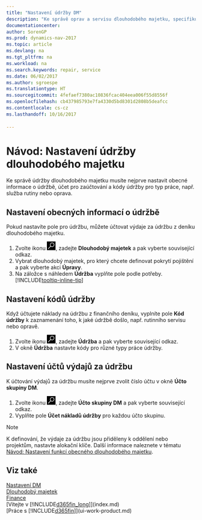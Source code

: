 ```yaml
---
title: "Nastavení údržby DM"
description: "Ke správě oprav a servisu dlouhodobého majetku, specifikujte všeobecné informace o údržbě, kódy pro typ práce a zaúčtovací účty pro náklady."
documentationcenter: 
author: SorenGP
ms.prod: dynamics-nav-2017
ms.topic: article
ms.devlang: na
ms.tgt_pltfrm: na
ms.workload: na
ms.search.keywords: repair, service
ms.date: 06/02/2017
ms.author: sgroespe
ms.translationtype: HT
ms.sourcegitcommit: 4fefaef7380ac10836fcac404eea006f55d8556f
ms.openlocfilehash: cb437985793e7fa4330d5bd8301d2808b5deafcc
ms.contentlocale: cs-cz
ms.lasthandoff: 10/16/2017

---
```

# <a name="how-to-set-up-fixed-asset-maintenance"></a>Návod: Nastavení údržby dlouhodobého majetku
Ke správě údržby dlouhodobého majetku musíte nejprve nastavit obecné informace o údržbě, účet pro zaúčtování a kódy údržby pro typ práce, např. služba rutiny nebo oprava.

## <a name="to-set-up-general-maintenance-information"></a>Nastavení obecných informací o údržbě
Pokud nastavíte pole pro údržbu, můžete účtovat výdaje za údržbu z deníku dlouhodobého majetku.

1. Zvolte ikonu ![Vyhledat stránku nebo sestavu](media/ui-search/search_small.png "Ikona Vyhledat stránku nebo sestavu"), zadejte **Dlouhodobý majetek** a pak vyberte související odkaz.
2. Vybrat dlouhodobý majetek, pro který chcete definovat pokrytí pojištění a pak vyberte akci **Úpravy**.
3. Na záložce s náhledem **Údržba** vyplňte pole podle potřeby. [!INCLUDE[tooltip-inline-tip](includes/tooltip-inline-tip_md.md)]

## <a name="to-set-up-maintenance-codes"></a>Nastavení kódů údržby
Když účtujete náklady na údržbu z finančního deníku, vyplníte pole **Kód údržby** k zaznamenání toho, k jaké údržbě došlo, např. rutinního servisu nebo opravě.

1. Zvolte ikonu ![Vyhledat stránku nebo sestavu](media/ui-search/search_small.png "Ikona Vyhledat stránku nebo sestavu"), zadejte **Údržba** a pak vyberte související odkaz.
2. V okně **Údržba** nastavte kódy pro různé typy práce údržby.

## <a name="to-set-up-maintenance-expense-accounts"></a>Nastavení účtů výdajů za údržbu
K účtování výdajů za údržbu musíte nejprve zvolit číslo účtu v okně **Účto skupiny DM**.

1. Zvolte ikonu ![Vyhledat stránku nebo sestavu](media/ui-search/search_small.png "Ikona Vyhledat stránku nebo sestavu"), zadejte **Účto skupiny DM** a pak vyberte související odkaz.
2. Vyplňte pole **Účet nákladů údržby** pro každou účto skupinu.

> [!NOTE]  
>   K definování, že výdaje za údržbu jsou přiděleny k oddělení nebo projektům, nastavte alokační klíče. Další informace naleznete v tématu [Návod: Nastavení funkcí obecného dlouhodobého majetku](fa-how-setup-general.md).

## <a name="see-also"></a>Viz také
[Nastavení DM](fa-setup.md)  
[Dlouhodobý majetek](fa-manage.md)  
[Finance](finance.md)  
[Vítejte v [!INCLUDE[d365fin_long](includes/d365fin_long_md.md)]](index.md)  
[Práce s [!INCLUDE[d365fin](includes/d365fin_md.md)]](ui-work-product.md)

